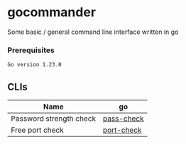 # gocommander

Some basic / general command line interface written in go

### Prerequisites

```sh
Go version 1.23.0
```

## CLIs

| Name                    | go                              |
|-------------------------|---------------------------------|
| Password strength check | [pass-check](README.md)         |
| Free port check         | [port-check](../port/README.md) |
